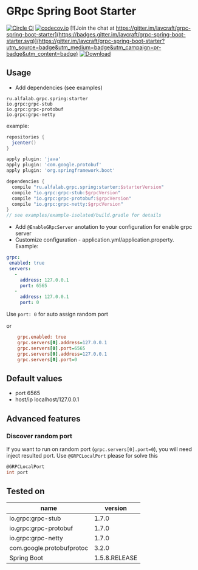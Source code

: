 # GRpc Spring Boot Starter

[![Circle CI](https://circleci.com/gh/lavcraft/grpc-spring-boot-starter/tree/master.svg?style=shield)](https://circleci.com/gh/lavcraft/grpc-spring-boot-starter/tree/master)
[![codecov.io](https://codecov.io/github/lavcraft/grpc-spring-boot-starter/coverage.svg?branch=master)](https://codecov.io/github/lavcraft/grpc-spring-boot-starter?branch=master)
[![Join the chat at https://gitter.im/lavcraft/grpc-spring-boot-starter](https://badges.gitter.im/lavcraft/grpc-spring-boot-starter.svg)](https://gitter.im/lavcraft/grpc-spring-boot-starter?utm_source=badge&utm_medium=badge&utm_campaign=pr-badge&utm_content=badge)
[![Download](https://api.bintray.com/packages/lavcraft/maven/grpc-spring-boot-starter/images/download.svg) ](https://bintray.com/lavcraft/maven/grpc-spring-boot-starter/_latestVersion)

## Usage

* Add dependencies (see examples)

```
ru.alfalab.grpc.spring:starter
io.grpc:grpc-stub
io.grpc:grpc-protobuf
io.grpc:grpc-netty
```
    
example:
```groovy
repositories {
  jcenter()
}

apply plugin: 'java'
apply plugin: 'com.google.protobuf'
apply plugin: 'org.springframework.boot'

dependencies {
  compile "ru.alfalab.grpc.spring:starter:$starterVersion"
  compile "io.grpc:grpc-stub:$grpcVersion"
  compile "io.grpc:grpc-protobuf:$grpcVersion"
  compile "io.grpc:grpc-netty:$grpcVersion"  
}
// see examples/example-isolated/build.gradle for details  
```

* Add `@EnableGRpcServer` anotation to your configuration for enable grpc server
* Customize configuration - application.yml/application.property. Example:

```YAML
grpc:
 enabled: true
 servers:
   -
     address: 127.0.0.1
     port: 6565
   -
     address: 127.0.0.1
     port: 0
```

Use `port: 0` for auto assign random port

or

```ini  
    grpc.enabled: true
    grpc.servers[0].address=127.0.0.1
    grpc.servers[0].port=6565
    grpc.servers[0].address=127.0.0.1
    grpc.servers[0].port=0    
```    

## Default values

* port 6565
* host/ip localhost/127.0.0.1

## Advanced features

### Discover random port

If you want to run on random port (`grpc.servers[0].port=0`), you will need inject resulted port. 
Use `@GRPCLocalPort` please for solve this

```groovy
@GRPCLocalPort
int port
```

## Tested on

| name                      | version       |
| ---                       | ---           |
| io.grpc:grpc-stub         | 1.7.0         |
| io.grpc:grpc-protobuf     | 1.7.0         |
| io.grpc:grpc-netty        | 1.7.0         |
| com.google.protobufprotoc | 3.2.0         |
| Spring Boot               | 1.5.8.RELEASE |
